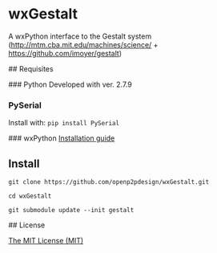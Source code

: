 # wxGestalt
A wxPython interface to the Gestalt system (http://mtm.cba.mit.edu/machines/science/ + https://github.com/imoyer/gestalt)


## Requisites

### Python
Developed with ver. 2.7.9

### PySerial
Install with:
`pip install PySerial`

### wxPython
[Installation guide](http://wiki.wxpython.org/How%20to%20install%20wxPython)


## Install
`git clone https://github.com/openp2pdesign/wxGestalt.git`

`cd wxGestalt`

`git submodule update --init gestalt`


## License

[The MIT License (MIT)](https://github.com/openp2pdesign/wxGestalt/blob/master/LICENSE)
